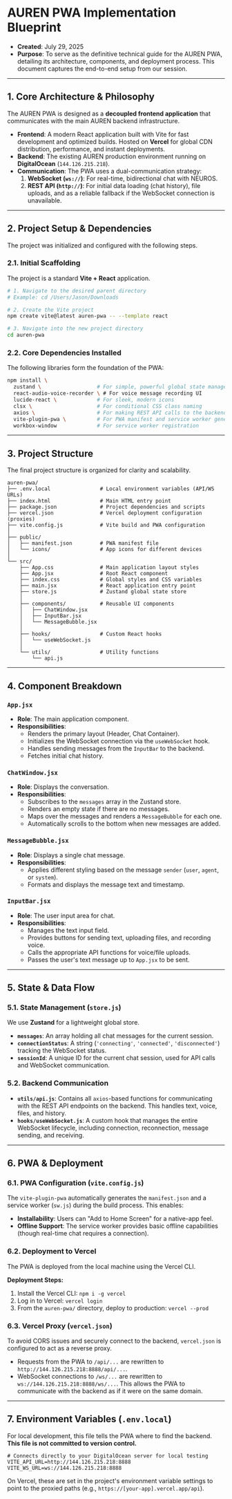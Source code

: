 # AUREN PWA Implementation Blueprint

*   **Created**: July 29, 2025
*   **Purpose**: To serve as the definitive technical guide for the AUREN PWA, detailing its architecture, components, and deployment process. This document captures the end-to-end setup from our session.

---

## 1. Core Architecture & Philosophy

The AUREN PWA is designed as a **decoupled frontend application** that communicates with the main AUREN backend infrastructure.

*   **Frontend**: A modern React application built with Vite for fast development and optimized builds. Hosted on **Vercel** for global CDN distribution, performance, and instant deployments.
*   **Backend**: The existing AUREN production environment running on **DigitalOcean** (`144.126.215.218`).
*   **Communication**: The PWA uses a dual-communication strategy:
    1.  **WebSocket (`ws://`)**: For real-time, bidirectional chat with NEUROS.
    2.  **REST API (`http://`)**: For initial data loading (chat history), file uploads, and as a reliable fallback if the WebSocket connection is unavailable.

---

## 2. Project Setup & Dependencies

The project was initialized and configured with the following steps.

### 2.1. Initial Scaffolding

The project is a standard **Vite + React** application.

```bash
# 1. Navigate to the desired parent directory
# Example: cd /Users/Jason/Downloads

# 2. Create the Vite project
npm create vite@latest auren-pwa -- --template react

# 3. Navigate into the new project directory
cd auren-pwa
```

### 2.2. Core Dependencies Installed

The following libraries form the foundation of the PWA:

```bash
npm install \
  zustand \                  # For simple, powerful global state management
  react-audio-voice-recorder \ # For voice message recording UI
  lucide-react \             # For sleek, modern icons
  clsx \                     # For conditional CSS class naming
  axios \                    # For making REST API calls to the backend
  vite-plugin-pwa \          # For PWA manifest and service worker generation
  workbox-window             # For service worker registration
```

---

## 3. Project Structure

The final project structure is organized for clarity and scalability.

```
auren-pwa/
├── .env.local                # Local environment variables (API/WS URLs)
├── index.html                # Main HTML entry point
├── package.json              # Project dependencies and scripts
├── vercel.json               # Vercel deployment configuration (proxies)
├── vite.config.js            # Vite build and PWA configuration
│
├── public/
│   ├── manifest.json         # PWA manifest file
│   └── icons/                # App icons for different devices
│
└── src/
    ├── App.css               # Main application layout styles
    ├── App.jsx               # Root React component
    ├── index.css             # Global styles and CSS variables
    ├── main.jsx              # React application entry point
    ├── store.js              # Zustand global state store
    │
    ├── components/           # Reusable UI components
    │   ├── ChatWindow.jsx
    │   ├── InputBar.jsx
    │   └── MessageBubble.jsx
    │
    ├── hooks/                # Custom React hooks
    │   └── useWebSocket.js
    │
    └── utils/                # Utility functions
        └── api.js
```

---

## 4. Component Breakdown

### `App.jsx`
*   **Role**: The main application component.
*   **Responsibilities**:
    *   Renders the primary layout (Header, Chat Container).
    *   Initializes the WebSocket connection via the `useWebSocket` hook.
    *   Handles sending messages from the `InputBar` to the backend.
    *   Fetches initial chat history.

### `ChatWindow.jsx`
*   **Role**: Displays the conversation.
*   **Responsibilities**:
    *   Subscribes to the `messages` array in the Zustand store.
    *   Renders an empty state if there are no messages.
    *   Maps over the messages and renders a `MessageBubble` for each one.
    *   Automatically scrolls to the bottom when new messages are added.

### `MessageBubble.jsx`
*   **Role**: Displays a single chat message.
*   **Responsibilities**:
    *   Applies different styling based on the message `sender` (`user`, `agent`, or `system`).
    *   Formats and displays the message text and timestamp.

### `InputBar.jsx`
*   **Role**: The user input area for chat.
*   **Responsibilities**:
    *   Manages the text input field.
    *   Provides buttons for sending text, uploading files, and recording voice.
    *   Calls the appropriate API functions for voice/file uploads.
    *   Passes the user's text message up to `App.jsx` to be sent.

---

## 5. State & Data Flow

### 5.1. State Management (`store.js`)
We use **Zustand** for a lightweight global store.
*   **`messages`**: An array holding all chat messages for the current session.
*   **`connectionStatus`**: A string (`'connecting'`, `'connected'`, `'disconnected'`) tracking the WebSocket status.
*   **`sessionId`**: A unique ID for the current chat session, used for API calls and WebSocket communication.

### 5.2. Backend Communication
*   **`utils/api.js`**: Contains all `axios`-based functions for communicating with the REST API endpoints on the backend. This handles text, voice, files, and history.
*   **`hooks/useWebSocket.js`**: A custom hook that manages the entire WebSocket lifecycle, including connection, reconnection, message sending, and receiving.

---

## 6. PWA & Deployment

### 6.1. PWA Configuration (`vite.config.js`)
The `vite-plugin-pwa` automatically generates the `manifest.json` and a service worker (`sw.js`) during the build process. This enables:
*   **Installability**: Users can "Add to Home Screen" for a native-app feel.
*   **Offline Support**: The service worker provides basic offline capabilities (though real-time chat requires a connection).

### 6.2. Deployment to Vercel
The PWA is deployed from the local machine using the Vercel CLI.

**Deployment Steps:**
1.  Install the Vercel CLI: `npm i -g vercel`
2.  Log in to Vercel: `vercel login`
3.  From the `auren-pwa/` directory, deploy to production: `vercel --prod`

### 6.3. Vercel Proxy (`vercel.json`)
To avoid CORS issues and securely connect to the backend, `vercel.json` is configured to act as a reverse proxy.
*   Requests from the PWA to `/api/...` are rewritten to `http://144.126.215.218:8888/api/...`.
*   WebSocket connections to `/ws/...` are rewritten to `ws://144.126.215.218:8888/ws/...`.
This allows the PWA to communicate with the backend as if it were on the same domain.

---

## 7. Environment Variables (`.env.local`)
For local development, this file tells the PWA where to find the backend. **This file is not committed to version control.**

```env
# Connects directly to your DigitalOcean server for local testing
VITE_API_URL=http://144.126.215.218:8888
VITE_WS_URL=ws://144.126.215.218:8888
```

On Vercel, these are set in the project's environment variable settings to point to the proxied paths (e.g., `https://[your-app].vercel.app/api`). 